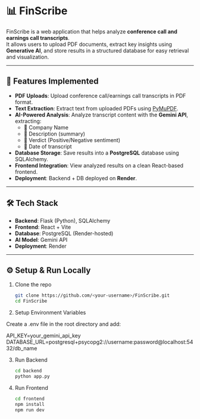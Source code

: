 # 📊 FinScribe

FinScribe is a web application that helps analyze **conference call and earnings call transcripts**.  
It allows users to upload PDF documents, extract key insights using **Generative AI**, and store results in a structured database for easy retrieval and visualization.

---

## 🚀 Features Implemented

- **PDF Uploads**: Upload conference call/earnings call transcripts in PDF format.  
- **Text Extraction**: Extract text from uploaded PDFs using [PyMuPDF](https://pymupdf.readthedocs.io/).  
- **AI-Powered Analysis**: Analyze transcript content with the **Gemini API**, extracting:  
  - 📌 Company Name  
  - 📌 Description (summary)  
  - 📌 Verdict (Positive/Negative sentiment)  
  - 📌 Date of transcript  
- **Database Storage**: Save results into a **PostgreSQL** database using SQLAlchemy.  
- **Frontend Integration**: View analyzed results on a clean React-based frontend.  
- **Deployment**: Backend + DB deployed on **Render**.

---

## 🛠️ Tech Stack

- **Backend**: Flask (Python), SQLAlchemy  
- **Frontend**: React + Vite  
- **Database**: PostgreSQL (Render-hosted)  
- **AI Model**: Gemini API  
- **Deployment**: Render  

---

## ⚙️ Setup & Run Locally

1. Clone the repo  
   ```bash
   git clone https://github.com/<your-username>/FinScribe.git
   cd FinScribe

2. Setup Environment Variables

Create a .env file in the root directory and add:

API_KEY=your_gemini_api_key
DATABASE_URL=postgresql+psycopg2://username:password@localhost:5432/db_name

3. Run Backend
    ````bash
    cd backend
    python app.py

4. Run Frontend
    ````bash
    cd frontend
    npm install
    npm run dev